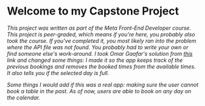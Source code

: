 # Welcome to my Capstone Project

_This project was written as part of the Meta Front-End Developer course. This project is peer-graded, which means if you're here, you probably also took the course. If you've completed it, you most likely ran into the problem where the API file was not found. You probably had to write your own or find someone else's work-around. I took Omar Gaafar's solution from [this](https://www.coursera.org/learn/meta-front-end-developer-capstone/discussions/forums/f1M3RrlHEe2qmAqrCd7t4Q/threads/GY8m40dYEe66bBLEH6-jOQ) link and changed some things: I made it so the app keeps track of the previous bookings and removes the booked times from the available times. It also tells you if the selected day is full._

_Some things I would add if this was a real app: making sure the user cannot book a table in the past. As of now, users are able to book on any day on the calendar._
 
